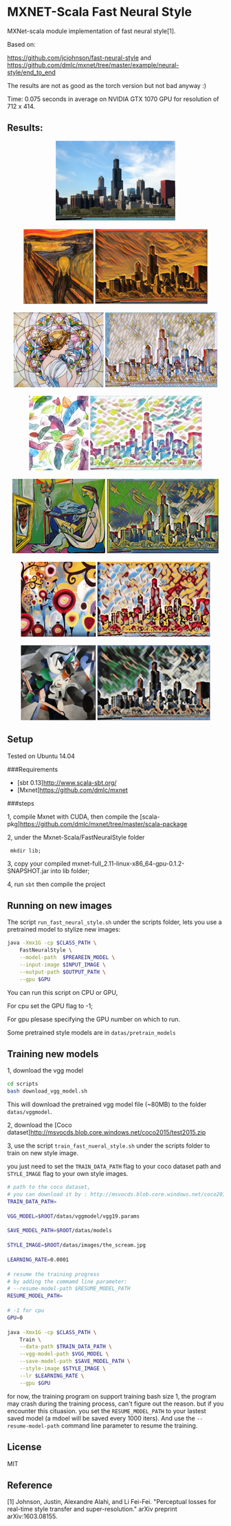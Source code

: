 # MXNET-Scala Fast Neural Style
MXNet-scala module implementation of fast neural style[1].

Based on: 

https://github.com/jcjohnson/fast-neural-style and https://github.com/dmlc/mxnet/tree/master/example/neural-style/end_to_end

The results are not as good as the torch version but not bad anyway :)

Time: 0.075 seconds in average on NVIDIA GTX 1070 GPU for resolution of 712 x 414.

## Results:

<div align='center'>
  <img src='datas/images/chicago.jpg' height="185px">
</div>
<br>
<div align='center'>
  <img src='datas/images/the_scream.jpg' height='174px'>
  <img src='datas/pretrain_models/scream/out.jpg' height="174px">
</div>
<br>
<div align='center'>
  <img src='datas/images/mosaic.jpg' height='174px'>
  <img src='datas/pretrain_models/mosaic/out.jpg' height="174px">
</div>
<br>
<div align='center'>
  <img src='datas/images/feathers.jpg' height='173px'>
  <img src='datas/pretrain_models/feathers/out.jpg' height="173px">
</div>
<br>
<div align='center'>
  <img src='datas/images/la_muse.jpg' height='173px'>
  <img src='datas/pretrain_models/la_muse/out.jpg' height="173px">
</div>
<br>
<div align='center'>
  <img src='datas/images/candy.jpg' height='174px'>
  <img src='datas/pretrain_models/candy/out.jpg' height="174px">
</div>
<br>
<div align='center'>
  <img src='datas/images/udnie.jpg' height='174px'>
  <img src='datas/pretrain_models/udnie/out.jpg' height="174px">
</div>


## Setup
Tested on Ubuntu 14.04

###Requirements

* [sbt 0.13]http://www.scala-sbt.org/
* [Mxnet]https://github.com/dmlc/mxnet

###steps

1, compile Mxnet with CUDA, then compile the [scala-pkg]https://github.com/dmlc/mxnet/tree/master/scala-package

2, under the Mxnet-Scala/FastNeuralStyle folder 
```bah
 mkdir lib;
```
3, copy your compiled mxnet-full_2.11-linux-x86_64-gpu-0.1.2-SNAPSHOT.jar into lib folder;

4, run `sbt` then compile the project

## Running on new images
The script `run_fast_neural_style.sh` under the scripts folder, lets you use a pretrained model to stylize new images:

```bash
java -Xmx1G -cp $CLASS_PATH \
	FastNeuralStyle \
	--model-path  $PREAREIN_MODEL \
	--input-image $INPUT_IMAGE \
	--output-path $OUTPUT_PATH \
	--gpu $GPU
```
You can run this script on CPU or GPU, 

For cpu set the GPU flag to -1;

For gpu plesase specifying the GPU number on which to run.

Some pretrained style models are in `datas/pretrain_models`


## Training new models

1, download the vgg model 

```bash
cd scripts
bash download_vgg_model.sh
```
This will download the pretrained vgg model file (~80MB) to the folder `datas/vggmodel`.

2, download the [Coco dataset]http://msvocds.blob.core.windows.net/coco2015/test2015.zip

3, use the script `train_fast_nueral_style.sh` under the scripts folder to train on new style image.

you just need to set the `TRAIN_DATA_PATH` flag to your coco dataset path and `STYLE_IMAGE` flag to your own style images.

```bash
# path to the coco dataset,
# you can download it by : http://msvocds.blob.core.windows.net/coco2015/test2015.zip
TRAIN_DATA_PATH=

VGG_MODEL=$ROOT/datas/vggmodel/vgg19.params

SAVE_MODEL_PATH=$ROOT/datas/models

STYLE_IMAGE=$ROOT/datas/images/the_scream.jpg

LEARNING_RATE=0.0001

# resume the training progress
# by adding the commamd line parameter: 
# --resume-model-path $RESUME_MODEL_PATH
RESUME_MODEL_PATH=

# -1 for cpu
GPU=0

java -Xmx1G -cp $CLASS_PATH \
	Train \
	--data-path $TRAIN_DATA_PATH \
	--vgg-model-path $VGG_MODEL \
	--save-model-path $SAVE_MODEL_PATH \
	--style-image $STYLE_IMAGE \
	--lr $LEARNING_RATE \
	--gpu $GPU
```
for now, the training program on support training bash size 1, the program may crash during the training process, 
can't figure out the reason. but if you encounter this cituasion. you set the `RESUME_MODEL_PATH` to your lastest 
saved model (a mdoel will be saved every 1000 iters). And use the `--resume-model-path` command line
parameter to resume the training.

## License
MIT

## Reference
[1] Johnson, Justin, Alexandre Alahi, and Li Fei-Fei. "Perceptual losses for real-time style transfer and super-resolution." arXiv preprint arXiv:1603.08155.

